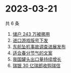 # 2023-03-21

共 6 条

<!-- BEGIN -->
<!-- 最后更新时间 Tue Mar 21 2023 11:07:54 GMT+0800 (China Standard Time) -->

1. [储户 243 万被挪用](https://www.zhihu.com/search?q=%E5%82%A8%E6%88%B7%20243%20%E4%B8%87%E8%A2%AB%E6%8C%AA%E7%94%A8)
1. [进口游戏版号下发](https://www.zhihu.com/search?q=%E8%BF%9B%E5%8F%A3%E6%B8%B8%E6%88%8F%E7%89%88%E5%8F%B7%E4%B8%8B%E5%8F%91)
1. [东航坠机事故调查进展发布](https://www.zhihu.com/search?q=%E4%B8%9C%E8%88%AA%E5%9D%A0%E6%9C%BA%E4%BA%8B%E6%95%85%E8%B0%83%E6%9F%A5%E8%BF%9B%E5%B1%95%E5%8F%91%E5%B8%83)
1. [适合春分节气的文案](https://www.zhihu.com/search?q=%E9%80%82%E5%90%88%E6%98%A5%E5%88%86%E8%8A%82%E6%B0%94%E7%9A%84%E6%96%87%E6%A1%88)
1. [我国罐头出口量持续增长](https://www.zhihu.com/search?q=%E6%88%91%E5%9B%BD%E7%BD%90%E5%A4%B4%E5%87%BA%E5%8F%A3%E9%87%8F%E6%8C%81%E7%BB%AD%E5%A2%9E%E9%95%BF)
1. [瑞银 30 亿瑞郎收购瑞信](https://www.zhihu.com/search?q=%E7%91%9E%E9%93%B6%2030%20%E4%BA%BF%E7%91%9E%E9%83%8E%E6%94%B6%E8%B4%AD%E7%91%9E%E4%BF%A1)

<!-- END -->

